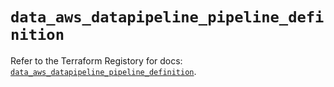 # `data_aws_datapipeline_pipeline_definition`

Refer to the Terraform Registory for docs: [`data_aws_datapipeline_pipeline_definition`](https://registry.terraform.io/providers/hashicorp/aws/5.13.0/docs/data-sources/datapipeline_pipeline_definition).
